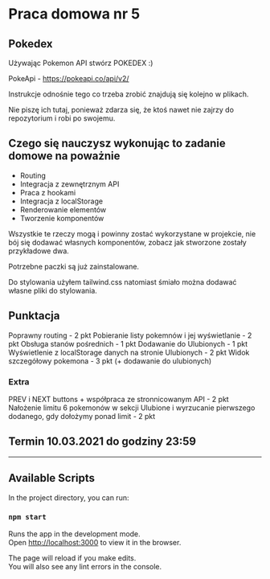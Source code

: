 # Praca domowa nr 5

## Pokedex

Używając Pokemon API stwórz POKEDEX :)

PokeApi - https://pokeapi.co/api/v2/

Instrukcje odnośnie tego co trzeba zrobić znajdują się kolejno w plikach.

Nie piszę ich tutaj, ponieważ zdarza się, że ktoś nawet nie zajrzy do repozytorium i robi po swojemu.

## Czego się nauczysz wykonując to zadanie domowe na poważnie

* Routing
* Integracja z zewnętrznym API
* Praca z hookami
* Integracja z localStorage
* Renderowanie elementów
* Tworzenie komponentów

Wszystkie te rzeczy mogą i powinny zostać wykorzystane w projekcie, nie bój się dodawać własnych komponentów, zobacz jak stworzone zostały przykładowe dwa.

Potrzebne paczki są już zainstalowane.

Do stylowania użyłem tailwind.css natomiast śmiało można dodawać własne pliki do stylowania.

## Punktacja

Poprawny routing - 2 pkt
Pobieranie listy pokemnów i jej wyświetlanie - 2 pkt
Obsługa stanów pośrednich - 1 pkt
Dodawanie do Ulubionych - 1 pkt
Wyświetlenie z localStorage danych na stronie Ulubionych - 2 pkt
Widok szczegółowy pokemona - 3 pkt (+ dodawanie do ulubionych)

### Extra

PREV i NEXT buttons + współpraca ze stronnicowanym API - 2 pkt
Nałożenie limitu 6 pokemonów w sekcji Ulubione i wyrzucanie pierwszego dodanego, gdy dołożymy ponad limit - 2 pkt

## Termin 10.03.2021 do godziny 23:59

------------------------------------

## Available Scripts

In the project directory, you can run:


### `npm start`

Runs the app in the development mode.\
Open [http://localhost:3000](http://localhost:3000) to view it in the browser.

The page will reload if you make edits.\
You will also see any lint errors in the console.

